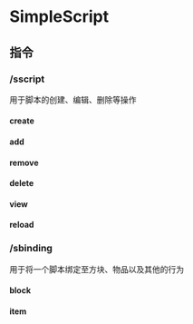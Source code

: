 # SimpleScript

## 指令
### /sscript
  用于脚本的创建、编辑、删除等操作
#### create
#### add
#### remove
#### delete
#### view
#### reload
### /sbinding
  用于将一个脚本绑定至方块、物品以及其他的行为
#### block
#### item
